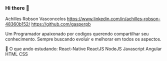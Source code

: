 ### Hi there 👋
Achilles Robson Vasconcelos
https://www.linkedin.com/in/achilles-robson-48360b152/
https://github.com/gasperpb



Um Programador apaixonado por codigos querendo compartilhar seu conhecimento. Sempre buscando evoluir e melhorar em todos os aspectos.

📓 O que ando estudando:
React-Native
ReactJS
NodeJS
Javascript
Angular
HTML
CSS

